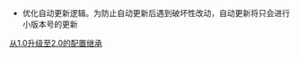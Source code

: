 - 优化自动更新逻辑。为防止自动更新后遇到破坏性改动，自动更新将只会进行小版本号的更新

[从1.0升级至2.0的配置继承](https://github.com/wushuo894/ani-rss/discussions/427)
